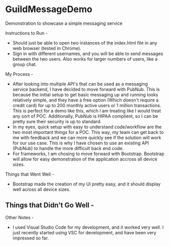 # GuildMessageDemo
Demonstration to showcase a simple messaging service

Instructions to Run -
- Should just be able to open two instances of the index.html file in any web browser (tested in Chrome).
- Sign in with different usernames, and you will be able to send messages between the two users. Also works for larger numbers of users, like a group chat.

My Process -
- After looking into multiple API's that can be used as a messaging service backend, I have decided to move forward with PubNub. This is because the initial setup to get basic messaging up and running looks relatively simple, and they have a free option (Which doesn't require a credit card) for up to 200 monthly active users or 1 million transactions. This is perfect for a demo like this, which I am treating like I would treat any sort of POC. Additionally, PubNub is HIPAA complient, so I can be pretty sure their security is up to standard.
- In my eyes, quick setup with easy to understand code/workflow are the two most important things for a POC. This way, my team can get back to me with feedback and we can more quickly see if the solution will work for our use case. This is why I have chosen to use an existing API (PubNub) to handle the more difficult back end code.
- For frameworks, I am chosing to move forward with Bootstrap. Bootstrap will allow for easy demonstration of the application accross all device sizes.

Things that Went Well -
- Bootstrap made the creation of my UI pretty easy, and it should display well across all device sizes.


Things that Didn't Go Well -
- 

Other Notes -
- I used Visual Studio Code for my development, and it worked very well. I just recently started using VSC for development, and have been very impressed so far.